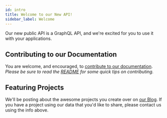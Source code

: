 ```yaml
---
id: intro
title: Welcome to our New API!
sidebar_label: Welcome
---
```


Our new public API is a GraphQL API, and we're excited for you to use it with your applications.

## Contributing to our Documentation

You are welcome, and encouraged, to [contribute to our documentation](https://github.com/smashgg/developer-portal).
*Please be sure to read the [README](https://github.com/smashgg/developer-portal/blob/master/README.md)
 for some quick tips on contributing.*

 ## Featuring Projects

 We'll be posting about the awesome projects you create over on [our Blog](/blog).
 If you have a project using our data that you'd like to share, please contact us using the info above.